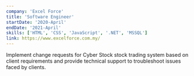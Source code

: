 ```yaml
---
company: 'Excel Force'
title: 'Software Engineer'
startDate: '2020-April'
endDate: '2021-April'
skills: ['HTML', 'CSS', 'JavaScript', '.NET', 'MSSQL']
link: https://www.excelforce.com.my/
---
```


Implement change requests for Cyber Stock stock trading system based on client requirements and provide technical support to troubleshoot issues faced by clients.